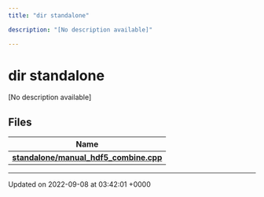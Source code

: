 ```yaml
---
title: "dir standalone"

description: "[No description available]"

---
```


# dir standalone

[No description available]

## Files

| Name           |
| -------------- |
| **[standalone/manual_hdf5_combine.cpp](/documentation/code/files/manual__hdf5__combine_8cpp/#file-standalone-manual-hdf5-combine-cpp)**  |






-------------------------------

Updated on 2022-09-08 at 03:42:01 +0000
